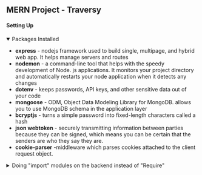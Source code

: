 ## MERN Project - Traversy

#### Setting Up

<details open>
<summary>Packages Installed</summary>
<ul>
    <li><strong>express</strong> - nodejs framework used to build single, multipage, and hybrid web app. It helps manage servers and routes</li>
    <li><strong>nodemon</strong> -  a command-line tool that helps with the speedy development of Node. js applications. It monitors your project directory and automatically restarts your node application when it detects any changes</li>
    <li><strong>dotenv</strong> - keeps passwords, API keys, and other sensitive data out of your code</li>
    <li><strong>mongoose</strong> - ODM, Object Data Modeling Library for MongoDB. allows you to use MongoDB schema in the application layer</li>
    <li><strong>bcryptjs</strong> - turns a simple password into fixed-length characters called a hash</li>
    <li><strong>json webtoken</strong> - securely transmitting information between parties because they can be signed, which means you can be certain that the senders are who they say they are.</li>
    <li><strong>cookie-parser</strong> -middleware which parses cookies attached to the client request object.</li>
</ul>
</details>

<details>
<summary>Doing "import" modules on the backend instead of "Require" </summary>
- Adding <code>  "type": "module",
</code> to the package.json file

</details>
